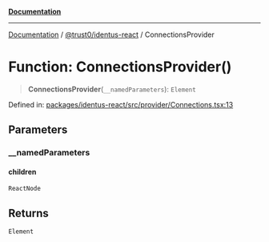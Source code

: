 [**Documentation**](../../../README.md)

***

[Documentation](../../../README.md) / [@trust0/identus-react](../README.md) / ConnectionsProvider

# Function: ConnectionsProvider()

> **ConnectionsProvider**(`__namedParameters`): `Element`

Defined in: [packages/identus-react/src/provider/Connections.tsx:13](https://github.com/trust0-project/identus/blob/b60508aa9d22f763100a27eb2b289f9a94e24a52/packages/identus-react/src/provider/Connections.tsx#L13)

## Parameters

### \_\_namedParameters

#### children

`ReactNode`

## Returns

`Element`
